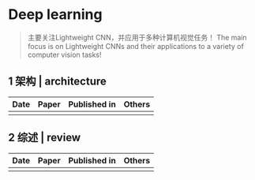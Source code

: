 # Deep learning

> 主要关注Lightweight CNN，并应用于多种计算机视觉任务！
> The main focus is on Lightweight CNNs and their applications to a variety of computer vision tasks!

## 1 架构 | architecture

| Date | Paper | Published in | Others |
| ---- | ----- | ------------ | ------ |
|      |       |              |        |

## 2 综述 | review

| Date | Paper | Published in | Others |
| ---- | ----- | ------------ | ------ |
|      |       |              |        |